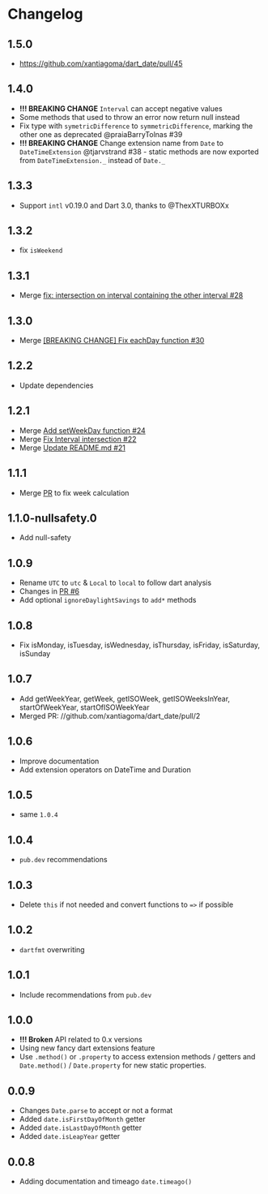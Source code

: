 # Changelog

## 1.5.0
- https://github.com/xantiagoma/dart_date/pull/45

## 1.4.0

- **!!! BREAKING CHANGE** `Interval` can accept negative values
- Some methods that used to throw an error now return null instead
- Fix type with `symetricDifference` to `symmetricDifference`, marking the other one as deprecated @praiaBarryTolnas #39
- **!!! BREAKING CHANGE** Change extension name from `Date` to `DateTimeExtension` @tjarvstrand #38 - static methods are now exported from `DateTimeExtension._` instead of `Date._`

## 1.3.3

- Support `intl` v0.19.0 and Dart 3.0, thanks to @ThexXTURBOXx

## 1.3.2

- fix `isWeekend`

## 1.3.1

- Merge [fix: intersection on interval containing the other interval #28](https://github.com/xantiagoma/dart_date/pull/28)

## 1.3.0

- Merge [[BREAKING CHANGE] Fix eachDay function #30](https://github.com/xantiagoma/dart_date/pull/30)

## 1.2.2

- Update dependencies

## 1.2.1

- Merge [Add setWeekDay function #24](https://github.com/xantiagoma/dart_date/pull/24)
- Merge [Fix Interval intersection #22](https://github.com/xantiagoma/dart_date/pull/22)
- Merge [Update README.md #21](https://github.com/xantiagoma/dart_date/pull/21)

## 1.1.1

- Merge [PR](https://github.com/xantiagoma/dart_date/pull/16) to fix week calculation

## 1.1.0-nullsafety.0

- Add null-safety

## 1.0.9

- Rename `UTC` to `utc` & `Local` to `local` to follow dart analysis
- Changes in [PR #6](https://github.com/xantiagoma/dart_date/pull/6)
- Add optional `ignoreDaylightSavings` to `add*` methods

## 1.0.8

- Fix isMonday, isTuesday, isWednesday, isThursday, isFriday, isSaturday, isSunday

## 1.0.7

- Add getWeekYear, getWeek, getISOWeek, getISOWeeksInYear, startOfWeekYear, startOfISOWeekYear
- Merged PR: //github.com/xantiagoma/dart_date/pull/2

## 1.0.6

- Improve documentation
- Add extension operators on DateTime and Duration

## 1.0.5

- same `1.0.4`

## 1.0.4

- `pub.dev` recommendations

## 1.0.3

- Delete `this` if not needed and convert functions to `=>` if possible

## 1.0.2

- `dartfmt` overwriting

## 1.0.1

- Include recommendations from `pub.dev`

## 1.0.0

- **!!! Broken** API related to 0.x versions
- Using new fancy dart extensions feature
- Use `.method()` or `.property` to access extension methods / getters and `Date.method()` / `Date.property` for new static properties.

## 0.0.9

- Changes `Date.parse` to accept or not a format
- Added `date.isFirstDayOfMonth` getter
- Added `date.isLastDayOfMonth` getter
- Added `date.isLeapYear` getter

## 0.0.8

- Adding documentation and timeago `date.timeago()`
